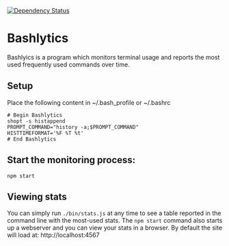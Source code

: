 [![Dependency Status](https://david-dm.org/KevinGrandon/bashlytics.svg)](https://david-dm.org/KevinGrandon/bashlytics)

# Bashlytics

Bashlyics is a program which monitors terminal usage and reports the most used frequently used commands over time.

## Setup

Place the following content in ~/.bash_profile or ~/.bashrc
```
# Begin Bashlytics
shopt -s histappend
PROMPT_COMMAND="history -a;$PROMPT_COMMAND"
HISTTIMEFORMAT='%F %T %t'
# End Bashlytics
```


## Start the monitoring process:

```
npm start
```


## Viewing stats

You can simply run `./bin/stats.js` at any time to see a table reported in the command line with the most-used stats. The `npm start` command also starts up a webserver and you can view your stats in a browser. By default the site will load at: http://localhost:4567
